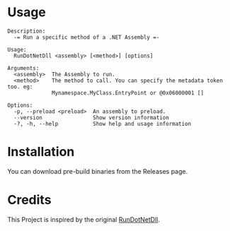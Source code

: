# Usage

```
Description:
  -= Run a specific method of a .NET Assembly =-

Usage:
  RunDotNetDll <assembly> [<method>] [options]

Arguments:
  <assembly>  The Assembly to run.
  <method>    The method to call. You can specify the metadata token too. eg: 
              Mynamespace.MyClass.EntryPoint or @0x06000001 []

Options:
  -p, --preload <preload>  An assembly to preload.
  --version                Show version information
  -?, -h, --help           Show help and usage information
```
# Installation

You can download pre-build binaries from the Releases page.


# Credits
This Project is inspired by the original [RunDotNetDll](https://github.com/enkomio/RunDotNetDll).

